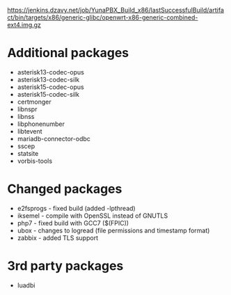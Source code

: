 https://jenkins.dzavy.net/job/YunaPBX_Build_x86/lastSuccessfulBuild/artifact/bin/targets/x86/generic-glibc/openwrt-x86-generic-combined-ext4.img.gz

# Additional packages
- asterisk13-codec-opus
- asterisk13-codec-silk
- asterisk15-codec-opus
- asterisk15-codec-silk
- certmonger
- libnspr
- libnss
- libphonenumber
- libtevent
- mariadb-connector-odbc
- sscep
- statsite
- vorbis-tools

# Changed packages
- e2fsprogs - fixed build (added -lpthread)
- iksemel - compile with OpenSSL instead of GNUTLS
- php7 - fixed build with GCC7 ($(FPIC))
- ubox - changes to logread (file permissions and timestamp format)
- zabbix - added TLS support

# 3rd party packages
- luadbi
